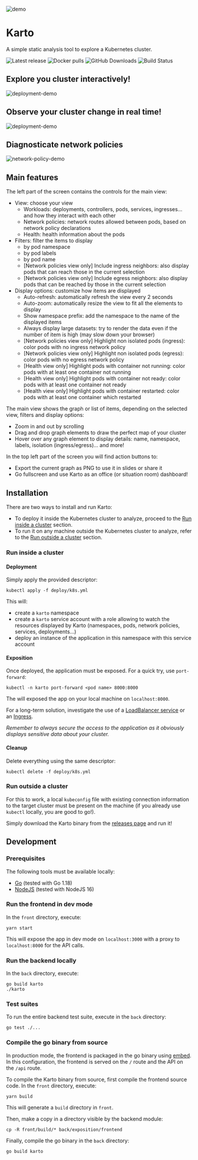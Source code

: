 ![demo](docs/assets/karto-logo.png)

# Karto

A simple static analysis tool to explore a Kubernetes cluster.

![Latest release](https://img.shields.io/github/release/Zenika/karto.svg?style=flat-square&color=%235893DF)
![Docker pulls](https://img.shields.io/docker/pulls/zenikalabs/karto?style=flat-square&color=%235893DF)
![GitHub Downloads](https://img.shields.io/github/downloads/Zenika/karto/total?label=github%20downloads&style=flat-square&color=%235893DF)
![Build Status](https://img.shields.io/circleci/build/github/Zenika/karto?style=flat-square&color=%235893DF)

## Explore you cluster interactively!

![deployment-demo](docs/assets/exploring-demo.gif)

## Observe your cluster change in real time!

![deployment-demo](docs/assets/deployment-demo.gif)

## Diagnosticate network policies

![network-policy-demo](docs/assets/network-policy-demo.gif)

## Main features

The left part of the screen contains the controls for the main view:

- View: choose your view
    - Workloads: deployments, controllers, pods, services, ingresses... and how they interact with each other
    - Network policies: network routes allowed between pods, based on network policy declarations
    - Health: health information about the pods
- Filters: filter the items to display
    - by pod namespace
    - by pod labels
    - by pod name
    - \[Network policies view only\] Include ingress neighbors: also display pods that can reach those in the current
      selection
    - \[Network policies view only\] Include egress neighbors: also display pods that can be reached by those in the
      current selection
- Display options: customize how items are displayed
    - Auto-refresh: automatically refresh the view every 2 seconds
    - Auto-zoom: automatically resize the view to fit all the elements to display
    - Show namespace prefix: add the namespace to the name of the displayed items
    - Always display large datasets: try to render the data even if the number of item is high (may slow down your
      browser)
    - \[Network policies view only\] Highlight non isolated pods (ingress): color pods with no ingress network policy
    - \[Network policies view only\] Highlight non isolated pods (egress): color pods with no egress network policy
    - \[Health view only\] Highlight pods with container not running: color pods with at least one container not running
    - \[Health view only\] Highlight pods with container not ready: color pods with at least one container not ready
    - \[Health view only\] Highlight pods with container restarted: color pods with at least one container which
      restarted

The main view shows the graph or list of items, depending on the selected view, filters and display options:

- Zoom in and out by scrolling
- Drag and drop graph elements to draw the perfect map of your cluster
- Hover over any graph element to display details: name, namespace, labels, isolation (ingress/egress)... and more!

In the top left part of the screen you will find action buttons to:

- Export the current graph as PNG to use it in slides or share it
- Go fullscreen and use Karto as an office (or situation room) dashboard!

## Installation

There are two ways to install and run Karto:

- To deploy it inside the Kubernetes cluster to analyze, proceed to the
  [Run inside a cluster](#run-inside-a-cluster) section.
- To run it on any machine outside the Kubernetes cluster to analyze, refer to the
  [Run outside a cluster](#run-outside-a-cluster) section.

### Run inside a cluster

#### Deployment

Simply apply the provided descriptor:

```shell script
kubectl apply -f deploy/k8s.yml
```

This will:

- create a `karto` namespace
- create a `karto` service account with a role allowing to watch the resources displayed by Karto (namespaces, pods,
  network policies, services, deployments...)
- deploy an instance of the application in this namespace with this service account

#### Exposition

Once deployed, the application must be exposed. For a quick try, use `port-forward`:

```shell script
kubectl -n karto port-forward <pod name> 8000:8000
```

The will exposed the app on your local machine on `localhost:8000`.

For a long-term solution, investigate the use of a [LoadBalancer service](
https://kubernetes.io/docs/concepts/services-networking/service/#publishing-services-service-types) or an [Ingress](
https://kubernetes.io/docs/concepts/services-networking/ingress/).

*Remember to always secure the access to the application as it obviously displays sensitive data about your cluster.*

#### Cleanup

Delete everything using the same descriptor:

```shell script
kubectl delete -f deploy/k8s.yml
```

### Run outside a cluster

For this to work, a local `kubeconfig` file with existing connection information to the target cluster must be present
on the machine (if you already use `kubectl` locally, you are good to go!).

Simply download the Karto binary from the [releases page](https://github.com/Zenika/karto/releases) and run it!

## Development

### Prerequisites

The following tools must be available locally:

- [Go](https://golang.org/doc/install) (tested with Go 1.18)
- [NodeJS](https://nodejs.org/en/download/) (tested with NodeJS 16)

### Run the frontend in dev mode

In the `front` directory, execute:

```shell script
yarn start
```

This will expose the app in dev mode on `localhost:3000` with a proxy to `localhost:8000` for the API calls.

### Run the backend locally

In the `back` directory, execute:

```shell script
go build karto
./karto
```

### Test suites

To run the entire backend test suite, execute in the `back` directory:

```shell script
go test ./...
```

### Compile the go binary from source

In production mode, the frontend is packaged in the go binary using [embed](https://golang.org/pkg/embed/). In this
configuration, the frontend is served on the `/` route and the API on the `/api` route.

To compile the Karto binary from source, first compile the frontend source code. In the `front` directory, execute:

```shell script
yarn build
```

This will generate a `build` directory in `front`.

Then, make a copy in a directory visible by the backend module:

```shell script
cp -R front/build/* back/exposition/frontend
```

Finally, compile the go binary in the `back` directory:

```shell script
go build karto
```
